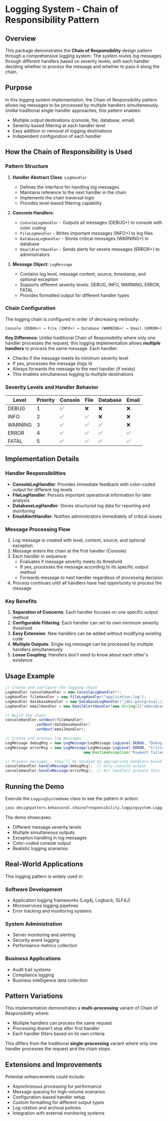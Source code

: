 # Logging System - Chain of Responsibility Pattern

## Overview

This package demonstrates the **Chain of Responsibility** design pattern through a comprehensive logging system. The system routes log messages through different handlers based on severity levels, with each handler deciding whether to process the message and whether to pass it along the chain.

## Purpose

In this logging system implementation, the Chain of Responsibility pattern allows log messages to be processed by multiple handlers simultaneously. Unlike traditional single-handler approaches, this pattern enables:

-   Multiple output destinations (console, file, database, email)
-   Severity-based filtering at each handler level
-   Easy addition or removal of logging destinations
-   Independent configuration of each handler

## How the Chain of Responsibility is Used

### Pattern Structure

1. **Handler Abstract Class**: `LogHandler`

    - Defines the interface for handling log messages
    - Maintains reference to the next handler in the chain
    - Implements the chain traversal logic
    - Provides level-based filtering capability

2. **Concrete Handlers**:

    - `ConsoleLogHandler` - Outputs all messages (DEBUG+) to console with color coding
    - `FileLogHandler` - Writes important messages (INFO+) to log files
    - `DatabaseLogHandler` - Stores critical messages (WARNING+) in database
    - `EmailAlertHandler` - Sends alerts for severe messages (ERROR+) to administrators

3. **Message Object**: `LogMessage`
    - Contains log level, message content, source, timestamp, and optional exception
    - Supports different severity levels: DEBUG, INFO, WARNING, ERROR, FATAL
    - Provides formatted output for different handler types

### Chain Configuration

The logging chain is configured in order of decreasing verbosity:

```
Console (DEBUG+) → File (INFO+) → Database (WARNING+) → Email (ERROR+)
```

**Key Difference**: Unlike traditional Chain of Responsibility where only one handler processes the request, this logging implementation allows **multiple handlers** to process the same message. Each handler:

-   Checks if the message meets its minimum severity level
-   If yes, processes the message (logs it)
-   Always forwards the message to the next handler (if exists)
-   This enables simultaneous logging to multiple destinations

### Severity Levels and Handler Behavior

| Level   | Priority | Console | File | Database | Email |
| ------- | -------- | ------- | ---- | -------- | ----- |
| DEBUG   | 1        | ✅      | ❌   | ❌       | ❌    |
| INFO    | 2        | ✅      | ✅   | ❌       | ❌    |
| WARNING | 3        | ✅      | ✅   | ✅       | ❌    |
| ERROR   | 4        | ✅      | ✅   | ✅       | ✅    |
| FATAL   | 5        | ✅      | ✅   | ✅       | ✅    |

## Implementation Details

### Handler Responsibilities

-   **ConsoleLogHandler**: Provides immediate feedback with color-coded output for different log levels
-   **FileLogHandler**: Persists important operational information for later analysis
-   **DatabaseLogHandler**: Stores structured log data for reporting and monitoring
-   **EmailAlertHandler**: Notifies administrators immediately of critical issues

### Message Processing Flow

1. Log message is created with level, content, source, and optional exception
2. Message enters the chain at the first handler (Console)
3. Each handler in sequence:
    - Evaluates if message severity meets its threshold
    - If yes, processes the message according to its specific output method
    - Forwards message to next handler regardless of processing decision
4. Process continues until all handlers have had opportunity to process the message

### Key Benefits

1. **Separation of Concerns**: Each handler focuses on one specific output method
2. **Configurable Filtering**: Each handler can set its own minimum severity threshold
3. **Easy Extension**: New handlers can be added without modifying existing code
4. **Multiple Outputs**: Single log message can be processed by multiple handlers simultaneously
5. **Loose Coupling**: Handlers don't need to know about each other's existence

## Usage Example

```java
// Create and configure the logging chain
LogHandler consoleHandler = new ConsoleLogHandler();
LogHandler fileHandler = new FileLogHandler("application.log");
LogHandler databaseHandler = new DatabaseLogHandler("jdbc:postgresql://localhost:5432/logs");
LogHandler emailHandler = new EmailAlertHandler(new String[]{"admin@company.com"});

// Build the chain
consoleHandler.setNext(fileHandler)
             .setNext(databaseHandler)
             .setNext(emailHandler);

// Create and process log messages
LogMessage debugMsg = new LogMessage(LogMessage.LogLevel.DEBUG, "Debug info", "TestClass");
LogMessage errorMsg = new LogMessage(LogMessage.LogLevel.ERROR, "Critical error", "PaymentService",
                                   new RuntimeException("Payment failed"));

// Process messages - they'll be handled by appropriate handlers based on severity
consoleHandler.handleMessage(debugMsg);  // Only console output
consoleHandler.handleMessage(errorMsg);  // All handlers process this
```

## Running the Demo

Execute the `LoggingSystemDemo` class to see the pattern in action:

```bash
java designpattern.behavioral.chainofresponsibility.loggingsystem.LoggingSystemDemo
```

The demo showcases:

-   Different message severity levels
-   Multiple simultaneous outputs
-   Exception handling in log messages
-   Color-coded console output
-   Realistic logging scenarios

## Real-World Applications

This logging pattern is widely used in:

### Software Development

-   Application logging frameworks (Log4j, Logback, SLF4J)
-   Microservices logging pipelines
-   Error tracking and monitoring systems

### System Administration

-   Server monitoring and alerting
-   Security event logging
-   Performance metrics collection

### Business Applications

-   Audit trail systems
-   Compliance logging
-   Business intelligence data collection

## Pattern Variations

This implementation demonstrates a **multi-processing** variant of Chain of Responsibility where:

-   Multiple handlers can process the same request
-   Processing doesn't stop after first handler
-   Each handler filters based on its own criteria

This differs from the traditional **single-processing** variant where only one handler processes the request and the chain stops.

## Extensions and Improvements

Potential enhancements could include:

-   Asynchronous processing for performance
-   Message queuing for high-volume scenarios
-   Configuration-based handler setup
-   Custom formatting for different output types
-   Log rotation and archival policies
-   Integration with external monitoring systems
